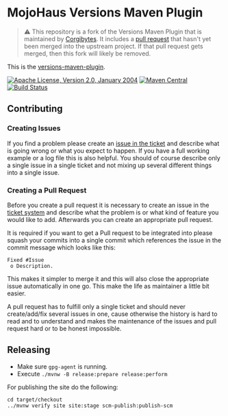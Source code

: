 # MojoHaus Versions Maven Plugin

> :warning: This repository is a fork of the Versions Maven Plugin that is maintained by [Corgibytes](https://corgibytes.com). It includes a [pull request](https://github.com/mojohaus/versions-maven-plugin/pull/636) that hasn't yet been merged into the upstream project. If that pull request gets merged, then this fork will likely be removed.

This is the [versions-maven-plugin](http://www.mojohaus.org/versions-maven-plugin/).
 
[![Apache License, Version 2.0, January 2004](https://img.shields.io/github/license/corgibytes/versions-maven-plugin.svg?label=License)](http://www.apache.org/licenses/)
[![Maven Central](https://img.shields.io/maven-central/v/com.corgibytes/versions-maven-plugin.svg?label=Maven%20Central)](https://search.maven.org/artifact/com.corgibytes/versions-maven-plugin)
[![Build Status](https://github.com/corgibytes/versions-maven-plugin/workflows/GitHub%20CI/badge.svg?branch=master)](https://github.com/corgibytes/versions-maven-plugin/actions/workflows/maven.yml?query=branch%3Amaster)


## Contributing

### Creating Issues

If you find a problem please create an 
[issue in the ticket](https://github.com/mojohaus/versions-maven-plugin/issues)
and describe what is going wrong or what you expect to happen.
If you have a full working example or a log file this is also helpful.
You should of course describe only a single issue in a single ticket and not 
mixing up several different things into a single issue.

### Creating a Pull Request

Before you create a pull request it is necessary to create an issue in
the [ticket system](https://github.com/mojohaus/versions-maven-plugin/issues)
and describe what the problem is or what kind of feature you would like
to add. Afterwards you can create an appropriate pull request.

It is required if you want to get a Pull request to be integrated into please
squash your commits into a single commit which references the issue in the
commit message which looks like this:

```
Fixed #Issue
 o Description.
```

This makes it simpler to merge it and this will also close the
appropriate issue automatically in one go. This make the life as 
maintainer a little bit easier.

A pull request has to fulfill only a single ticket and should never
create/add/fix several issues in one, cause otherwise the history is hard to
read and to understand and makes the maintenance of the issues and pull request
hard or to be honest impossible.


## Releasing

* Make sure `gpg-agent` is running.
* Execute `./mvnw -B release:prepare release:perform`

For publishing the site do the following:

```
cd target/checkout
../mvnw verify site site:stage scm-publish:publish-scm
```
